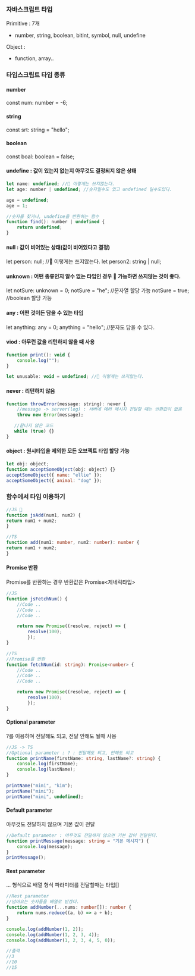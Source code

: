 ### 자바스크립트 타입

Primitive : 7개

* number, string, boolean, bitint, symbol, null, undefine



Object : 

* function, array..



### 타입스크립트 타입 종류

#### number
const num: number = -6;



#### string
const srt: string = "hello";



#### boolean
const boal: boolean = false;



#### undefine : 값이 있는지 없는지 아무것도 결정되지 않은 상태

```js
let name: undefined; //💩 이렇게는 쓰지않는다.
let age: number | undefined; //숫자일수도 있고 undefined 일수도있다.

age = undefined;
age = 1;

//숫자를 찾거나, undefine을 반환하는 함수
function find(): number | undefined {
    return undefined;
}
```





#### null : 값이 비어있는 상태(값이 비어있다고 결정)
let person: null; //💩 이렇게는 쓰지않는다.
let person2: string | null;



#### unknown : 어떤 종류인지 알수 없는 타입인 경우 💩 가능하면 쓰지않는 것이 좋다.
let notSure: unknown = 0;
notSure = "he"; //문자열 할당 가능
notSure = true; //boolean 할당 가능



#### any : 어떤 것이든 담을 수 있는 타입
let anything: any = 0;
anything = "hello"; //문자도 담을 수 있다.



#### viod : 아무런 값을 리턴하지 않을 때 사용

```js
function print(): void {
    console.log("");
}

let unusable: void = undefined; //💩 이렇게는 쓰지않는다.
```



#### never : 리턴하지 않음

```js
function throwError(message: string): never {
    //message -> server(log) : 서버에 에러 메시지 전달할 때는 반환값이 없음
    throw new Error(message);

   //끝나지 않은 코드
   while (true) {}
}

```





#### object : 원시타입을 제외한 모든 오브젝트 타입 할당 가능

```js
let obj: object;
function acceptSomeObject(obj: object) {}
acceptSomeObject({ name: "ellie" });
acceptSomeObject({ animal: "dog" });
```



### 함수에서 타입 이용하기

```typescript
//JS 💩
function jsAdd(num1, num2) {
return num1 + num2;
}

//TS
function add(num1: number, num2: number): number {
return num1 + num2;
}
```



#### Promise 반환

Promise를 반환하는 경우 반환값은 Promise<제네릭타입>

```typescript
//JS
function jsFetchNum() {
    //Code ..
    //Code ..
    //Code ..

    return new Promise((resolve, reject) => {
        resolve(100);
        });
}

//TS
//Promise를 반환
function fetchNum(id: string): Promise<number> {
    //Code ..
    //Code ..
    //Code ..

    return new Promise((resolve, reject) => {
        resolve(100);
        });
}
```



#### Optional parameter

?를 이용하며 전달해도 되고, 전달 안해도 될때 사용

```typescript
//JS -> TS
//Optional parameter : ? : 전달해도 되고, 안해도 되고
function printName(firstName: string, lastName?: string) {
    console.log(firstName);
    console.log(lastName);
}

printName("mimi", "kim");
printName("mimi");
printName("mimi", undefined);
```



#### Default parameter

아무것도 전달하지 않으며 기본 값이 전달

```typescript
//Default parameter : 아무것도 전달하지 않으면 기본 값이 전달된다.
function printMessage(message: string = "기본 메시지") {
    console.log(message);
}
printMessage();
```



#### Rest parameter

... 형식으로 배열 형식 파라미터를 전달할때는 타입[] 

```typescript
//Rest parameter
//넘어오는 숫자들을 배열로 받겠다.
function addNumber(...nums: number[]): number {
    return nums.reduce((a, b) => a + b);
}

console.log(addNumber(1, 2));
console.log(addNumber(1, 2, 3, 4));
console.log(addNumber(1, 2, 3, 4, 5, 0));

//출력
//3
//10
//15
```



